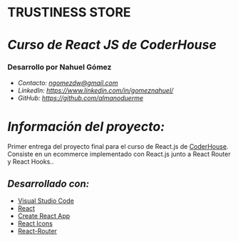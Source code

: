 # **TRUSTINESS STORE**
# *Curso de React JS de CoderHouse*
### **Desarrollo por Nahuel Gómez**

- *Contacto: ngomezdw@gmail.com*
- *LinkedIn: https://www.linkedin.com/in/gomeznahuel/*
- *GitHub: https://github.com/almanoduerme*

# *Información del proyecto:*

Primer entrega del proyecto final para el curso de React.js de [CoderHouse](https://www.coderhouse.com).
Consiste en un ecommerce implementado con React.js junto a React Router y React Hooks..

## *Desarrollado con:*

- [Visual Studio Code](https://code.visualstudio.com/)
- [React](https://reactjs.org/)
- [Create React App](https://create-react-app.dev/)
- [React Icons](https://react-icons.github.io/react-icons/)
- [React-Router](https://reactrouter.com/docs/en/v6/)